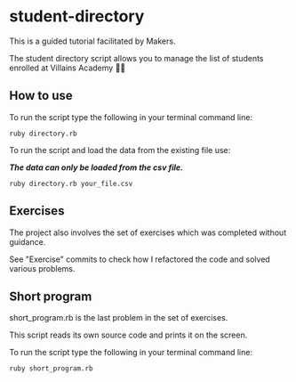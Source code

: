 # student-directory
This is a guided tutorial facilitated by Makers.

The student directory script allows you to manage the list of students enrolled at Villains Academy :supervillain_woman:

## How to use

To run the script type the following in your terminal command line:
```shell
ruby directory.rb
```

To run the script and load the data from the existing file use:

***The data can only be loaded from the csv file.***
```shell
ruby directory.rb your_file.csv
```

## Exercises

The project also involves the set of exercises which was completed without guidance.

See "Exercise" commits to check how I refactored the code and solved various problems.

## Short program

short_program.rb is the last problem in the set of exercises.

This script reads its own source code and prints it on the screen.

To run the script type the following in your terminal command line:
```shell
ruby short_program.rb
```

